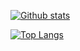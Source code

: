 
[![Github stats](https://github-readme-stats.vercel.app/api?username=albertincx&bg_color=0D1117&text_color=c9d1d9&icon_color=ff3860&title_color=7957d5&hide_border=true)](https://github.com/anuraghazra/github-readme-stats)

[![Top Langs](https://github-readme-stats.vercel.app/api/top-langs/?username=albertincx&layout=compact&bg_color=0D1117&text_color=c9d1d9&icon_color=ff3860&title_color=7957d5&hide_border=true)](https://github.com/anuraghazra/github-readme-stats)

<!---![LeetCode Stats](https://leetcard.jacoblin.cool/albertincx?theme=dark&font=Abel&ext=heatmap)-->
